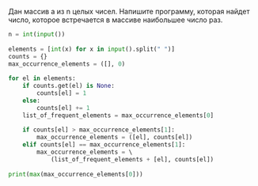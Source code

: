 Дан массив a из n целых чисел. Напишите программу, которая найдет число, которое встречается в массиве наибольшее число раз.

```python
n = int(input())  
  
elements = [int(x) for x in input().split(" ")]  
counts = {}  
max_occurrence_elements = ([], 0)  
  
for el in elements:  
    if counts.get(el) is None:  
        counts[el] = 1  
    else:  
        counts[el] += 1  
    list_of_frequent_elements = max_occurrence_elements[0]  
  
    if counts[el] > max_occurrence_elements[1]:  
        max_occurrence_elements = ([el], counts[el])  
    elif counts[el] == max_occurrence_elements[1]:  
        max_occurrence_elements = \  
            (list_of_frequent_elements + [el], counts[el])  
  
print(max(max_occurrence_elements[0]))
```